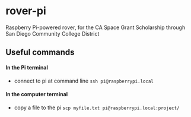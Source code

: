 # rover-pi
Raspberry Pi-powered rover, for the CA Space Grant Scholarship through San Diego Community College District

## Useful commands
#### In the Pi terminal
* connect to pi at command line ```ssh pi@raspberrypi.local```

#### In the computer terminal
* copy a file to the pi ```scp myfile.txt pi@raspberrypi.local:project/```
